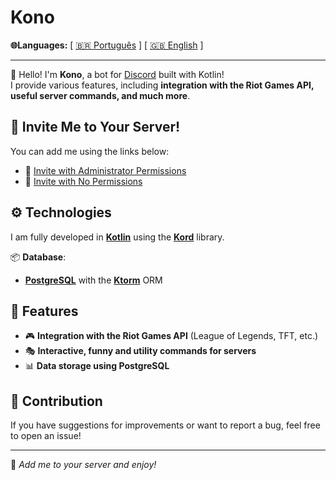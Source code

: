 # Kono  

**🌐Languages:**
[ [🇧🇷 Português](README.md) ] [ [🇬🇧 English](README.en.md) ]

---

👋 Hello! I'm **Kono**, a bot for [Discord](https://discord.com/) built with Kotlin!  
I provide various features, including **integration with the Riot Games API, useful server commands, and much more**.  

## 🚀 Invite Me to Your Server!  
You can add me using the links below:  

- 🔗 [Invite with Administrator Permissions](https://discord.com/oauth2/authorize?client_id=1050488635381788714&scope=bot+applications.commands&permissions=8)  
- 🔗 [Invite with No Permissions](https://discord.com/oauth2/authorize?client_id=1050488635381788714&scope=bot+applications.commands)  

## ⚙️ Technologies  
I am fully developed in **[Kotlin](https://kotlinlang.org/)** using the **[Kord](https://github.com/kordlib/kord)** library.  

📦 **Database**:  
- **[PostgreSQL](https://www.postgresql.org/)** with the **[Ktorm](https://www.ktorm.org/)** ORM  

## 🔧 Features  
- 🎮 **Integration with the Riot Games API** (League of Legends, TFT, etc.)  
- 🎭 **Interactive, funny and utility commands for servers**  
- 📊 **Data storage using PostgreSQL**  

## 📌 Contribution  
If you have suggestions for improvements or want to report a bug, feel free to open an issue!  

---  

📢 *Add me to your server and enjoy!*  
